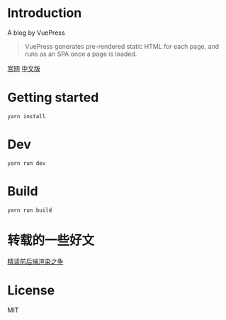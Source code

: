 # Introduction

A blog by VuePress

> VuePress generates pre-rendered static HTML for each page, and runs as an SPA once a page is loaded.

[官网](https://vuepress.vuejs.org/)
[中文版](https://vuepress.vuejs.org/zh/)

# Getting started

```
yarn install
```


# Dev

```
yarn run dev
```

# Build

```
yarn run build
```

# 转载的一些好文

[精读前后端渲染之争](https://github.com/drinksong/blog/issues/1#issue-368976963)

# License
MIT
